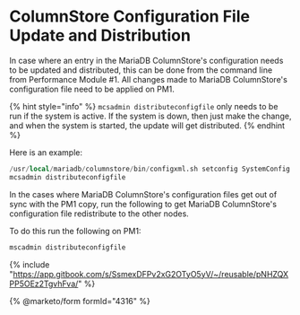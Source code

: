 # ColumnStore Configuration File Update and Distribution

In case where an entry in the MariaDB ColumnStore's configuration needs to be updated and distributed, this can be done from the command line from Performance Module #1. All changes made to MariaDB ColumnStore's configuration file need to be applied on PM1.

{% hint style="info" %}
`mcsadmin distributeconfigfile` only needs to be run if the system is active. If the system is down, then just make the change, and when the system is started, the update will get distributed.
{% endhint %}

Here is an example:

```sql
/usr/local/mariadb/columnstore/bin/configxml.sh setconfig SystemConfig SystemName mcs-1
mcsadmin distributeconfigfile
```

In the cases where MariaDB ColumnStore's configuration files get out of sync with the PM1 copy, run the following to get MariaDB ColumnStore's configuration file redistribute to the other nodes.

To do this run the following on PM1:

```sql
mscadmin distributeconfigfile
```

{% include "https://app.gitbook.com/s/SsmexDFPv2xG2OTyO5yV/~/reusable/pNHZQXPP5OEz2TgvhFva/" %}

{% @marketo/form formId="4316" %}
